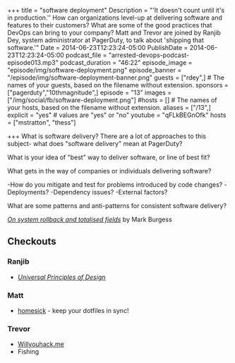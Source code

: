 +++
title = "software deployment"
Description = "'It doesn't count until it's in production.'' How can organizations level-up at delivering software and features to their customers? What are some of the good practices that DevOps can bring to your company? Matt and Trevor are joined by Ranjib Dey, system administrator at PagerDuty, to talk about 'shipping that software.'"
Date = 2014-06-23T12:23:24-05:00
PublishDate = 2014-06-23T12:23:24-05:00
podcast_file = "arrested-devops-podcast-episode013.mp3"
podcast_duration = "46:22"
episode_image = "episode/img/software-deployment.png"
episode_banner = "/episode/img/software-deployment-banner.png"
guests = ["rdey",] # The names of your guests, based on the filename without extension.
sponsors = ["pagerduty","10thmagnitude",]
episode = "13"
images = ["/img/social/fb/software-deployment.png"]
#hosts = [] # The names of your hosts, based on the filename without extension.
aliases = ["/13",]
explicit = "yes" # values are "yes" or "no"
youtube = "qFLkBEGnOfk"
hosts = ["mstratton", "thess"]

+++
What is software delivery? There are a lot of approaches to this subject- what does "software delivery" mean at PagerDuty?

What is your idea of "best" way to deliver software, or line of best fit?

What gets in the way of companies or individuals delivering software?

-How do you mitigate and test for problems introduced by code changes?
-Deployments?
-Dependency issues?
-External factors?

What are some patterns and anti-patterns for consistent software delivery?

<a href="http://markburgess.org/papers/totalfield.pdf" target="_blank"><em>On system rollback and totalised fields</em></a> by Mark Burgess

<h2>Checkouts</h2>
<h3>Ranjib</h3>
<ul>
	<li><a href="http://www.amazon.com/Universal-Principles-Design-William-Lidwell/dp/1592530079" target="_blank"><em>Universal Principles of Design</em></a></li>
</ul>
<h3>Matt</h3>
<ul>
	<li><a href="http://github.com/technicalpickles/homesick" target="_blank">homesick</a> - keep your dotfiles in sync!</li>
</ul>
<h3>Trevor</h3>
<ul>
	<li><a href="http://Willyouhack.me" target="_blank">Willyouhack.me</a></li>
	<li>Fishing</li>
</ul>

